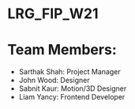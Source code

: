 # LRG_FIP_W21

# Team Members:
- Sarthak Shah: Project Manager
- John Wood: Designer
- Sabnit Kaur: Motion/3D Designer
- Liam Yancy: Frontend Developer
